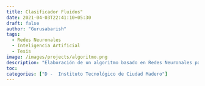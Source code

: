 ```yaml
---
title: Clasificador Fluidos"
date: 2021-04-03T22:41:10+05:30
draft: false
author: "Gurusabarish"
tags:
  - Redes Neuronales
  - Inteligencia Artificial
  - Tesis
image: /images/projects/algoritmo.png
description: "Elaboración de un algoritmo basado en Redes Neuronales para la clasificación de fluidos en tiempo real."
toc:
categories: ["D -  Instituto Tecnológico de Ciudad Madero"]
---
```

